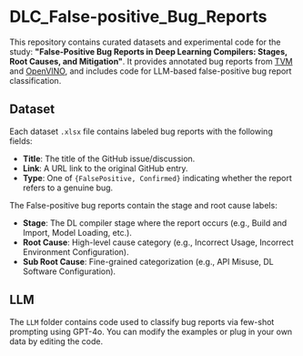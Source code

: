 # DLC_False-positive_Bug_Reports

This repository contains curated datasets and experimental code for the study: **"False-Positive Bug Reports in Deep Learning Compilers: Stages, Root Causes, and Mitigation"**. It provides annotated bug reports from [TVM](https://github.com/apache/tvm) and [OpenVINO](https://github.com/openvinotoolkit/openvino), and includes code for LLM-based false-positive bug report classification.

## Dataset

Each dataset `.xlsx` file contains labeled bug reports with the following fields:

- **Title**: The title of the GitHub issue/discussion.
- **Link**: A URL link to the original GitHub entry.
- **Type**: One of `{FalsePositive, Confirmed}` indicating whether the report refers to a genuine bug.

The False-positive bug reports contain the stage and root cause labels:

- **Stage**: The DL compiler stage where the report occurs (e.g., Build and Import, Model Loading, etc.).
- **Root Cause**: High-level cause category (e.g., Incorrect Usage, Incorrect Environment Configuration).
- **Sub Root Cause**: Fine-grained categorization (e.g., API Misuse, DL Software Configuration).

## LLM

The `LLM` folder contains code used to classify bug reports via few-shot prompting using GPT-4o. You can modify the examples or plug in your own data by editing the code.